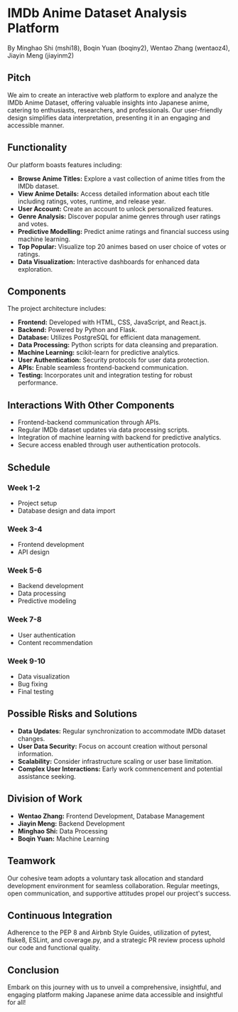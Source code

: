 # IMDb Anime Dataset Analysis Platform

By Minghao Shi (mshi18), Boqin Yuan (boqiny2), Wentao Zhang (wentaoz4), Jiayin Meng (jiayinm2)

## Pitch

We aim to create an interactive web platform to explore and analyze the IMDb Anime Dataset, offering valuable insights into Japanese anime, catering to enthusiasts, researchers, and professionals. Our user-friendly design simplifies data interpretation, presenting it in an engaging and accessible manner.

## Functionality

Our platform boasts features including:

- **Browse Anime Titles:** Explore a vast collection of anime titles from the IMDb dataset.
- **View Anime Details:** Access detailed information about each title including ratings, votes, runtime, and release year.
- **User Account:** Create an account to unlock personalized features.
- **Genre Analysis:** Discover popular anime genres through user ratings and votes.
- **Predictive Modelling:** Predict anime ratings and financial success using machine learning.
- **Top Popular:** Visualize top 20 animes based on user choice of votes or ratings.
- **Data Visualization:** Interactive dashboards for enhanced data exploration.

## Components

The project architecture includes:

- **Frontend:** Developed with HTML, CSS, JavaScript, and React.js.
- **Backend:** Powered by Python and Flask.
- **Database:** Utilizes PostgreSQL for efficient data management.
- **Data Processing:** Python scripts for data cleansing and preparation.
- **Machine Learning:** scikit-learn for predictive analytics.
- **User Authentication:** Security protocols for user data protection.
- **APIs:** Enable seamless frontend-backend communication.
- **Testing:** Incorporates unit and integration testing for robust performance.

## Interactions With Other Components

- Frontend-backend communication through APIs.
- Regular IMDb dataset updates via data processing scripts.
- Integration of machine learning with backend for predictive analytics.
- Secure access enabled through user authentication protocols.

## Schedule

### Week 1-2
- Project setup
- Database design and data import

### Week 3-4
- Frontend development
- API design

### Week 5-6
- Backend development
- Data processing
- Predictive modeling

### Week 7-8
- User authentication
- Content recommendation

### Week 9-10
- Data visualization
- Bug fixing
- Final testing

## Possible Risks and Solutions

- **Data Updates:** Regular synchronization to accommodate IMDb dataset changes.
- **User Data Security:** Focus on account creation without personal information.
- **Scalability:** Consider infrastructure scaling or user base limitation.
- **Complex User Interactions:** Early work commencement and potential assistance seeking.

## Division of Work

- **Wentao Zhang:** Frontend Development, Database Management
- **Jiayin Meng:** Backend Development
- **Minghao Shi:** Data Processing
- **Boqin Yuan:** Machine Learning

## Teamwork

Our cohesive team adopts a voluntary task allocation and standard development environment for seamless collaboration. Regular meetings, open communication, and supportive attitudes propel our project's success.

## Continuous Integration

Adherence to the PEP 8 and Airbnb Style Guides, utilization of pytest, flake8, ESLint, and coverage.py, and a strategic PR review process uphold our code and functional quality.

## Conclusion

Embark on this journey with us to unveil a comprehensive, insightful, and engaging platform making Japanese anime data accessible and insightful for all!


